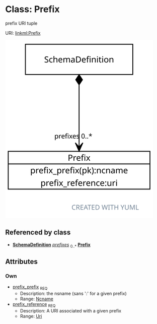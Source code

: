 
# Class: Prefix


prefix URI tuple

URI: [linkml:Prefix](https://w3id.org/linkml/Prefix)


[![img](images/Prefix.svg)](images/Prefix.svg)

## Referenced by class

 *  **[SchemaDefinition](SchemaDefinition.md)** *[prefixes](prefixes.md)*  <sub>0..\*</sub>  **[Prefix](Prefix.md)**

## Attributes


### Own

 * [prefix_prefix](prefix_prefix.md)  <sub>REQ</sub>
     * Description: the nsname (sans ':' for a given prefix)
     * Range: [Ncname](types/Ncname.md)
 * [prefix_reference](prefix_reference.md)  <sub>REQ</sub>
     * Description: A URI associated with a given prefix
     * Range: [Uri](types/Uri.md)
